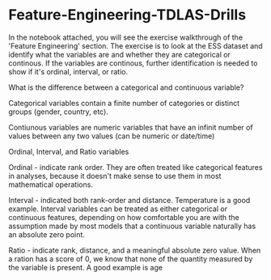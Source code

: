 # Feature-Engineering-TDLAS-Drills
In the notebook attached, you will see the exercise walkthrough of the 'Feature Engineering' section.  The exercise is to look at the ESS dataset and identify what the variables are and whether they are categorical or continous.  If the variables are continous, further identification is needed to show if it's ordinal, interval, or ratio.

What is the difference between a categorical and continuous variable?

Categorical variables contain a finite number of categories or distinct groups (gender, country, etc).

Contiunous variables are numeric variables that have an infinit number of values between any two values (can be numeric or date/time)

Ordinal, Interval, and Ratio variables

Ordinal - indicate rank order. They are often treated like categorical features in analyses, because it doesn't make sense to use them in most mathematical operations.

Interval - indicated both rank-order and distance. Temperature is a good example. Interval variables can be treated as either categorical or continuous features, depending on how comfortable you are with the assumption made by most models that a continuous variable naturally has an absolute zero point.

Ratio - indicate rank, distance, and a meaningful absolute zero value. When a ration has a score of 0, we know that none of the quantity measured by the variable is present. A good example is age
